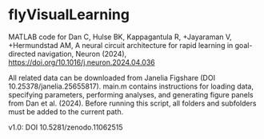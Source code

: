 # flyVisualLearning
MATLAB code for Dan C, Hulse BK, Kappagantula R, +Jayaraman V, +Hermundstad AM, A neural circuit architecture for rapid learning in goal-directed navigation, Neuron (2024), https://doi.org/10.1016/j.neuron.2024.04.036

All related data can be downloaded from Janelia Figshare (DOI 10.25378/janelia.25655817). main.m contains instructions for loading data, specifying parameters, performing analyses, and generating figure panels from Dan et al. (2024). Before running this script, all folders and subfolders must be added to the current path. 

v1.0: DOI 10.5281/zenodo.11062515
